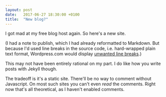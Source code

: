 ```yaml
---
layout: post
date:   2017-06-27 18:30:00 +0100
title:  "New blog?"
---
```


I got mad at my free blog host again.  So here's a new site.

(I had a note to publish, which I had already reformatted to Markdown.  But because I'd used line breaks in the source code, i.e. hard-wrapped plain text format, Wordpress.com would display [unwanted line breaks][wordpress-doesnt-rewrap].)

This may not have been entirely rational on my part.  I do like how you write posts with Jekyll though.

The tradeoff is it's a static site.  There'll be no way to comment without Javascript.  On most such sites you can't even *read* the comments.  Right now that's all theoretical, as I haven't enabled comments.

[wordpress-doesnt-rewrap]: https://webapps.stackexchange.com
